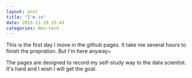 ```yaml
---
layout: post
title: "I'm in"
date: 2015-11-29 15:43
categories: Non-tech
---
```


This is the first day I move in the github pages. It take me several hours to finish the prepration. But I\'m here anyway~

The pages are designed to record my self-study way to the data scientist. It\'s hard and I wish I will get the goal.
